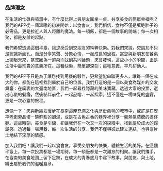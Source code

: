 ### 品牌理念

在生活的忙碌與喧囂中，有什麼比得上與朋友圍坐一桌、共享美食的簡單幸福呢？我們的APP從一個溫暖的初衷開始：以食會友。我們相信，食物不僅是填飽肚子的必需品，更是拉近人與人距離的魔法。每一頓飯，都是一個故事的開端；每一次相聚，都是友誼的起點。

我們希望透過這個平臺，讓您感受到交朋友的純粹快樂。對我們來說，交朋友不只是認識新面孔，而是分享笑聲、分擔心情、一起成長的過程。當您與新朋友在餐桌上聊起天來，當您因為一道菜而找到共同話題，您會發現，這些小小的瞬間，正是生活中最珍貴的意義所在。這種快樂，簡單卻深刻；這種意義，平凡卻動人。

我們的APP不只是為了讓您找到用餐的夥伴，更希望能串聯更多人，讓每一個在成大的你，都能在這裡找到屬於自己的位置。我們打造的是一個以美食為媒介的交友舞臺：在廣袤的大臺南地區，我們一起尋找隱藏的美味寶藏。透過大家的投票，選出心儀的餐廳，然後結伴前往，一起品嚐、一起探索。這不僅是一場味覺的盛宴，更是一次心靈的旅程。

想像一下：您與新朋友漫步在臺南這座充滿文化與歷史蘊味的城市中，或許是在安平老街旁品嚐一碗鮮甜的蝦湯，或是在古色古香的巷弄裡分享一盤熱氣蒸騰的擔仔麵。這些時刻，美食是引線，卻讓我們在一次又一次的探險中，找到屬於成大的歸屬感。透過每一場用餐、每一次生活的分享，我們不僅與彼此建立連結，也與這片土地結下深厚的情感。

加入我們吧！讓我們一起以食會友，享受交朋友的快樂，體驗生活的美好。在這個平臺上，每一次投票都是一場期待，每一頓飯都是一次難忘的相聚。讓我們攜手，在臺南的美食地圖上留下足跡，在成大的青春歲月中寫下故事，與朋友、與土地，織出屬於我們的溫暖篇章。